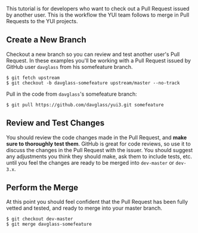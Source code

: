 This tutorial is for developers who want to check out a Pull Request issued by another user. This is the workflow the YUI team follows to merge in Pull Requests to the YUI projects.

## Create a New Branch

Checkout a new branch so you can review and test another user's Pull Request. In these examples you'll be working with a Pull Request issued by GitHub user `davglass` from his somefeature branch.

```
$ git fetch upstream
$ git checkout -b davglass-somefeature upstream/master --no-track
```

Pull in the code from `davglass`'s somefeature branch:

```
$ git pull https://github.com/davglass/yui3.git somefeature
```

## Review and Test Changes

You should review the code changes made in the Pull Request, and **make sure to thoroughly test them**. GitHub is great for code reviews, so use it to discuss the changes in the Pull Request with the issuer. You should suggest any adjustments you think they should make, ask them to include tests, etc. until you feel the changes are ready to be merged into `dev-master` or `dev-3.x`.

## Perform the Merge

At this point you should feel confident that the Pull Request has been fully vetted and tested, and ready to merge into your master branch.

```
$ git checkout dev-master
$ git merge davglass-somefeature
```